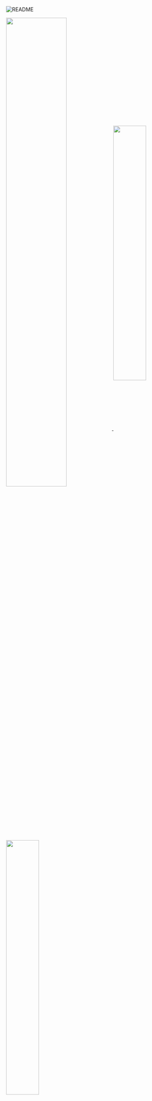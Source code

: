 <h1 align="center">
	<a href="https://git.io/typing-svg">
		<img src="https://readme-typing-svg.herokuapp.com/?lines=Heeey!+I'm+Carrichi.+👋;I'm+a+little+mexa.+🇲🇽&center=true&vCenter=true&size=40&duration=4300&font=Oleo+Script&color=C4DDFFFF" alt="">
	</a>
</h1>

![README](https://user-images.githubusercontent.com/54015671/128989231-1ee02c43-429e-4f23-abe3-0ddd741e34f9.png)

<a href="https://carrichi.com">
  <img width="57%" align="center" src="https://github-readme-stats.vercel.app/api?username=carrichi&show_icons=true&theme=material-palenight&border_color=a2cbf1&hide=issues&include_all_commits=true" />
</a>
<a href="https://github.com/anuraghazra/github-readme-stats">
  <img width="42%" align="center" src="https://github-readme-stats.vercel.app/api/top-langs/?username=carrichi&layout=compact&theme=material-palenight&border_color=a2cbf1" />
  <img width="42%" align="center" src="https://github-readme-stats.vercel.app/api/top-langs/?username=carrichi&layout=compact&theme=material-palenight&border_color=a2cbf1&hide_border=true" />
</a>
<div align="center">
		<a href="">
			<img src="https://github-readme-streak-stats.herokuapp.com/?user=carrichi&theme=material-palenight&border=61dafb&hide_border=true" alt="">
		</a>
		<a href="https://github-readme-streak-stats.herokuapp.com/?user=carrichi&theme=holi-theme&border=61dafb&hide_border=true"></a>
		<a href="https://github-readme-streak-stats.herokuapp.com/?user=carrichi&theme=monokai-metallian&border=61dafb&hide_border=true"></a>
		<a href="https://github-readme-streak-stats.herokuapp.com/?user=carrichi&theme=blueberry_duo&border=61dafb&hide_border=true"></a>
		<a href="https://github-readme-streak-stats.herokuapp.com/?user=carrichi&theme=blueberry&border=61dafb&hide_border=true"></a>
		<a href="https://github-readme-streak-stats.herokuapp.com/?user=carrichi&theme=react&border=61dafb&hide_border=true"></a>
		<a href="https://github-readme-streak-stats.herokuapp.com/?user=carrichi&theme=nord&border=61dafb&hide_border=true"></a>
		<a href="https://github-readme-streak-stats.herokuapp.com/?user=carrichi&theme=nightrowl&border=61dafb&hide_border=true"></a>
		<a href="https://github-readme-streak-stats.herokuapp.com/?user=carrichi&theme=prussian&border=61dafb&hide_border=true"></a>
		<a href="https://github-readme-streak-stats.herokuapp.com/?user=carrichi&theme=dracula&border=61dafb&hide_border=true"></a>
		<a href="https://github-readme-streak-stats.herokuapp.com/?user=carrichi&theme=synthwave&border=61dafb&hide_border=true"></a>
			<a href="https://github-readme-streak-stats.herokuapp.com/?user=carrichi&theme=tokyonight&border=61dafb&hide_border=true"></a>
</div>
